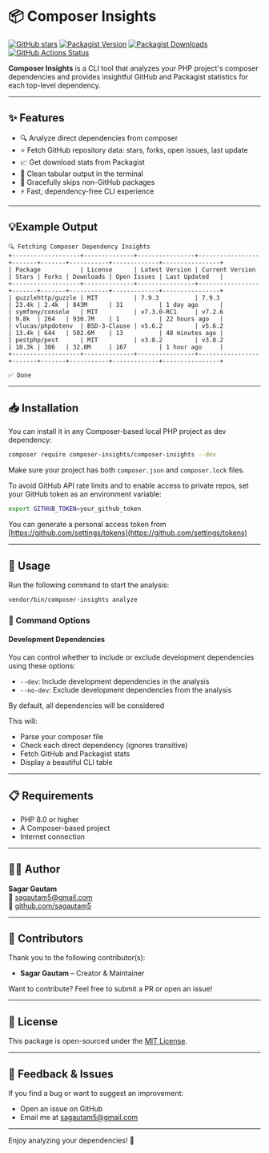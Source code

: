 # 📦 Composer Insights

[![GitHub stars](https://img.shields.io/github/stars/sagautam5/composer-insights?style=social)](https://github.com/sagautam5/composer-insights/stargazers)
[![Packagist Version](https://img.shields.io/packagist/v/composer-insights/composer-insights.svg)](https://packagist.org/packages/composer-insights/composer-insights)
[![Packagist Downloads](https://img.shields.io/packagist/dt/composer-insights/composer-insights.svg)](https://packagist.org/packages/composer-insights/composer-insights)
[![GitHub Actions Status](https://github.com/sagautam5/composer-insights/actions/workflows/ci.yml/badge.svg)](https://github.com/sagautam5/composer-insights/actions/workflows/ci.yml)

**Composer Insights** is a CLI tool that analyzes your PHP project's composer dependencies and provides insightful GitHub and Packagist statistics for each top-level dependency.

---

## ✨ Features

- 🔍 Analyze direct dependencies from composer
- ⭐ Fetch GitHub repository data: stars, forks, open issues, last update
- 📈 Get download stats from Packagist
- 🧹 Clean tabular output in the terminal
- 🛑 Gracefully skips non-GitHub packages
- ⚡ Fast, dependency-free CLI experience

---

## 💡Example Output

```
🔍 Fetching Composer Dependency Insights
+-------------------+--------------+----------------+-----------------+-------+-------+-----------+-------------+----------------+
| Package           | License      | Latest Version | Current Version | Stars | Forks | Downloads | Open Issues | Last Updated   |
+-------------------+--------------+----------------+-----------------+-------+-------+-----------+-------------+----------------+
| guzzlehttp/guzzle | MIT          | 7.9.3          | 7.9.3           | 23.4k | 2.4k  | 843M      | 31          | 1 day ago      |
| symfony/console   | MIT          | v7.3.0-RC1     | v7.2.6          | 9.8k  | 264   | 930.7M    | 1           | 22 hours ago   |
| vlucas/phpdotenv  | BSD-3-Clause | v5.6.2         | v5.6.2          | 13.4k | 644   | 502.6M    | 13          | 48 minutes ago |
| pestphp/pest      | MIT          | v3.8.2         | v3.8.2          | 10.3k | 386   | 32.8M     | 167         | 1 hour ago     |
+-------------------+--------------+----------------+-----------------+-------+-------+-----------+-------------+----------------+

✅ Done

```

---

## 📥 Installation

You can install it in any Composer-based local PHP project as dev dependency:

```bash
composer require composer-insights/composer-insights --dev
```

Make sure your project has both `composer.json` and `composer.lock` files.

To avoid GitHub API rate limits and to enable access to private repos, set your GitHub token as an environment variable:

```bash
export GITHUB_TOKEN=your_github_token
```

You can generate a personal access token from [https://github.com/settings/tokens](https://github.com/settings/tokens)

---

## 🧪 Usage

Run the following command to start the analysis:

```bash
vendor/bin/composer-insights analyze
```

### 🔧 Command Options

#### Development Dependencies

You can control whether to include or exclude development dependencies using these options:

- `--dev`: Include development dependencies in the analysis
- `--no-dev`: Exclude development dependencies from the analysis

By default, all dependencies will be considered


This will:

- Parse your composer file
- Check each direct dependency (ignores transitive)
- Fetch GitHub and Packagist stats
- Display a beautiful CLI table

---

## 📋 Requirements

- PHP 8.0 or higher
- A Composer-based project
- Internet connection

---

## 🧑‍💻 Author

**Sagar Gautam**  
📧 [sagautam5@gmail.com](mailto:sagautam5@gmail.com)    
🔗 [github.com/sagautam5](https://github.com/sagautam5)

---

## 🙌 Contributors

Thank you to the following contributor(s):

- **Sagar Gautam** – Creator & Maintainer



Want to contribute? Feel free to submit a PR or open an issue!

---

## 🪪 License

This package is open-sourced under the [MIT License](LICENSE).

---

## 💬 Feedback & Issues

If you find a bug or want to suggest an improvement:

- Open an issue on GitHub
- Email me at [sagautam5@gmail.com](mailto:sagautam5@gmail.com)

---

Enjoy analyzing your dependencies! 🎉

